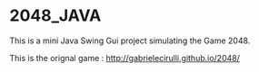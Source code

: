 2048_JAVA
=========
This is a mini Java Swing Gui project simulating the Game 2048.

This is the orignal game : http://gabrielecirulli.github.io/2048/


